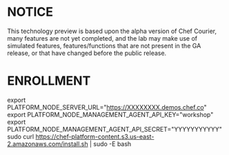 # NOTICE
This technology preview is based upon the alpha version of Chef Courier, many features are not yet completed, and the lab may make use of simulated features, features/functions that are not present in the GA release, or that have changed before the public release. 

# ENROLLMENT
export PLATFORM_NODE_SERVER_URL="https://XXXXXXXX.demos.chef.co"
export PLATFORM_NODE_MANAGEMENT_AGENT_API_KEY="workshop"
export PLATFORM_NODE_MANAGEMENT_AGENT_API_SECRET="YYYYYYYYYYY"
sudo curl https://chef-platform-content.s3.us-east-2.amazonaws.com/install.sh | sudo -E bash